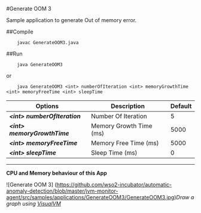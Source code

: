 #Generate OOM 3

Sample application to generate Out of memory error. 

##Compile

        javac GenerateOOM3.java

##Run

        java GenerateOOM3
or

        java GenerateOOM3 <int> numberOfIteration <int> memoryGrowthTime <int> memoryFreeTime <int> sleepTime



| Options  |  Description  | Default |
| --------|---------|-------|
|***\<int> numberOfIteration*** | Number Of Iteration | 5 |
| ***\<int> memoryGrowthTime*** | Memory Growth Time (ms) | 5000 |
| ***\<int> memoryFreeTime*** | Memory Free Time (ms) | 5000 |
| ***\<int> sleepTime*** | Sleep Time (ms) | 0 |

---

**CPU and Memory behaviour of this App**

![Generate OOM 3]
(https://github.com/wso2-incubator/automatic-anomaly-detection/blob/master/jvm-monitor-agent/src/samples/applications/GenerateOOM3/GenerateOOM3.jpg)*Draw a graph using [VisualVM](https://visualvm.java.net)*
